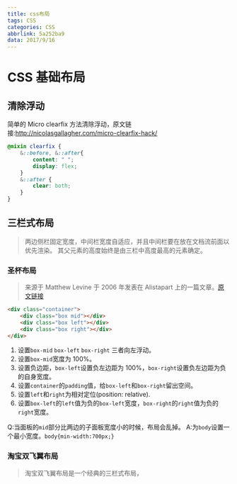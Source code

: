```yaml
---
title: css布局
tags: CSS
categories: CSS
abbrlink: 5a252ba9
data: 2017/9/16
---
```


# CSS 基础布局

## 清除浮动
简单的 Micro clearfix 方法清除浮动，原文链接:http://nicolasgallagher.com/micro-clearfix-hack/
```scss
@mixin clearfix {
    &::before, &::after{
        content: " ";
        display: flex;
    }
    &::after {
        clear: both;
    }
}
```
## 三栏式布局

> 两边侧栏固定宽度，中间栏宽度自适应，并且中间栏要在放在文档流前面以优先渲染。
> 其父元素的高度始终是由三栏中高度最高的元素确定。

### 圣杯布局

> 来源于 Matthew Levine 于 2006 年发表在 Alistapart 上的一篇文章。[原文链接](https://alistapart.com/article/holygrail)

```html
<div class="container">
    <div class="box mid"></div>
    <div class="box left"></div>
    <div class="box right"></div>
</div>
```

1. 设置`box-mid` `box-left` `box-right` 三者向左浮动。
2. 设置`box-mid`宽度为 100%。
3. 设置负边距，`box-left`设置负左边距为 100%，`box-right`设置负左边距为负的自身宽度。
4. 设置`container`的`padding`值，给`box-left`和`box-right`留出空间。
5. 设置`left`和`right`为相对定位(position: relative).
6. 设置`box-left`的`left`值为负的`box-left`宽度，`box-right`的`right`值为负的`right`宽度。

Q:当面板的`mid`部分比两边的子面板宽度小的时候，布局会乱掉。
A:为`body`设置一个最小宽度。`body{min-width:700px;}`

### 淘宝双飞翼布局

> 淘宝双飞翼布局是一个经典的三栏式布局，
